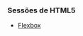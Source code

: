 ### Sessões de HTML5

<ul>
  <li><a href="https://github.com/Diego-1998/recode-pro/tree/master/Flexbox">Flexbox</a></li>
</ul>
